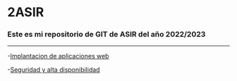# 2ASIR
### Este es mi repositorio de GIT de ASIR del año 2022/2023 
---

-[Implantacion de aplicaciones web](https://github.com/cristianotermin99/2ASIR/blob/main/Implantacion%20de%20aplicaciones%20web/READMEIMPLANTACION.md)


-[Seguridad y alta disponibilidad](https://github.com/cristianotermin99/2ASIR/blob/main/Seguridad/READMESEGURIDAD.md)

